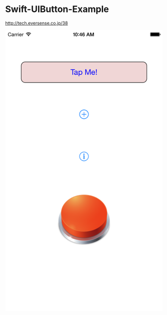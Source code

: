 Swift-UIButton-Example
======================
http://tech.eversense.co.jp/38

![alt text](https://raw.githubusercontent.com/eversense/Swift-UIButton-Example/master/screenshot.png)
